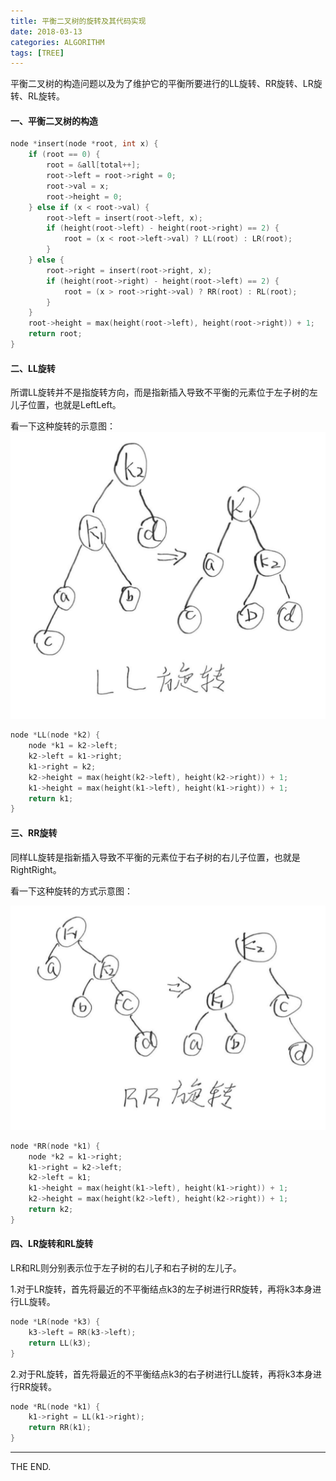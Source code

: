 ```yaml
---
title: 平衡二叉树的旋转及其代码实现
date: 2018-03-13
categories: ALGORITHM
tags: [TREE]
---
```


平衡二叉树的构造问题以及为了维护它的平衡所要进行的LL旋转、RR旋转、LR旋转、RL旋转。

<!--more-->

#### 一、平衡二叉树的构造

```c
node *insert(node *root, int x) {
    if (root == 0) {
        root = &all[total++];
        root->left = root->right = 0;
        root->val = x;
        root->height = 0;
    } else if (x < root->val) {
        root->left = insert(root->left, x);
        if (height(root->left) - height(root->right) == 2) {
            root = (x < root->left->val) ? LL(root) : LR(root);
        }
    } else {
        root->right = insert(root->right, x);
        if (height(root->right) - height(root->left) == 2) {
            root = (x > root->right->val) ? RR(root) : RL(root);
        }
    }
    root->height = max(height(root->left), height(root->right)) + 1;
    return root;
}
```

#### 二、LL旋转

所谓LL旋转并不是指旋转方向，而是指新插入导致不平衡的元素位于左子树的左儿子位置，也就是LeftLeft。

看一下这种旋转的示意图：
![ll_rotate](/src/imgs/1803/0313_ll.jpg)

```c
node *LL(node *k2) {
    node *k1 = k2->left;
    k2->left = k1->right;
    k1->right = k2;
    k2->height = max(height(k2->left), height(k2->right)) + 1;
    k1->height = max(height(k1->left), height(k1->right)) + 1;
    return k1;
}
```

#### 三、RR旋转

同样LL旋转是指新插入导致不平衡的元素位于右子树的右儿子位置，也就是RightRight。

看一下这种旋转的方式示意图：

![rr_rotate](/src/imgs/1803/0313_rr.jpg)

```c
node *RR(node *k1) {
    node *k2 = k1->right;
    k1->right = k2->left;
    k2->left = k1;
    k1->height = max(height(k1->left), height(k1->right)) + 1;
    k2->height = max(height(k2->left), height(k2->right)) + 1;
    return k2;
}
```

#### 四、LR旋转和RL旋转

LR和RL则分别表示位于左子树的右儿子和右子树的左儿子。

1.对于LR旋转，首先将最近的不平衡结点k3的左子树进行RR旋转，再将k3本身进行LL旋转。

```c
node *LR(node *k3) {
    k3->left = RR(k3->left);
    return LL(k3);
}
```

2.对于RL旋转，首先将最近的不平衡结点k3的右子树进行LL旋转，再将k3本身进行RR旋转。

```c
node *RL(node *k1) {
    k1->right = LL(k1->right);
    return RR(k1);
}
```

- - -
THE END.
